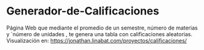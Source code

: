 # Generador-de-Calificaciones
Página Web que mediante el promedio de un semestre, número de materias y ´número de unidades , te genera una tabla con calificaciones aleatorias.  
Visualización en: https://jonathan.linabat.com/proyectos/calificaciones/
